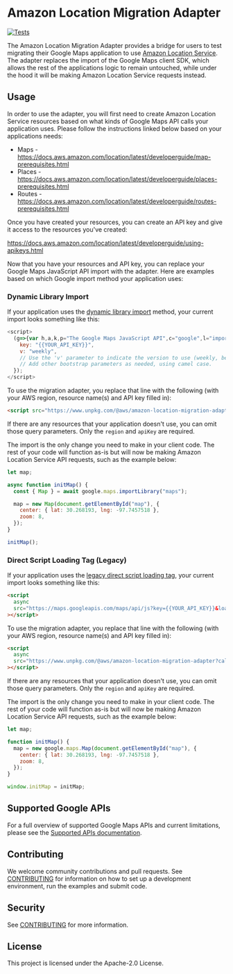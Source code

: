 # Amazon Location Migration Adapter

[![Tests](https://github.com/aws-geospatial/amazon-location-migration-adapter/actions/workflows/build.yml/badge.svg)](https://github.com/aws-geospatial/amazon-location-migration-adapter/actions/workflows/build.yml)

The Amazon Location Migration Adapter provides a bridge for users to test migrating their Google Maps application to use [Amazon Location Service](https://aws.amazon.com/location/). The adapter replaces the import of the Google Maps client SDK, which allows the rest of the applications logic to remain untouched, while under the hood it will be making Amazon Location Service requests instead.

## Usage

In order to use the adapter, you will first need to create Amazon Location Service resources based on what kinds of Google Maps API calls your application uses.
Please follow the instructions linked below based on your applications needs:

- Maps - https://docs.aws.amazon.com/location/latest/developerguide/map-prerequisites.html
- Places - https://docs.aws.amazon.com/location/latest/developerguide/places-prerequisites.html
- Routes - https://docs.aws.amazon.com/location/latest/developerguide/routes-prerequisites.html

Once you have created your resources, you can create an API key and give it access to the resources you've created:

https://docs.aws.amazon.com/location/latest/developerguide/using-apikeys.html

Now that you have your resources and API key, you can replace your Google Maps JavaScript API import with the adapter. Here are examples based on which Google import method your application uses:

### Dynamic Library Import

If your application uses the [dynamic library import](https://developers.google.com/maps/documentation/javascript/load-maps-js-api#dynamic-library-import) method, your current import looks something like this:

```javascript
<script>
  (g=>{var h,a,k,p="The Google Maps JavaScript API",c="google",l="importLibrary",q="__ib__",m=document,b=window;b=b[c]||(b[c]={});var d=b.maps||(b.maps={}),r=new Set,e=new URLSearchParams,u=()=>h||(h=new Promise(async(f,n)=>{await (a=m.createElement("script"));e.set("libraries",[...r]+"");for(k in g)e.set(k.replace(/[A-Z]/g,t=>"_"+t[0].toLowerCase()),g[k]);e.set("callback",c+".maps."+q);a.src=`https://maps.${c}apis.com/maps/api/js?`+e;d[q]=f;a.onerror=()=>h=n(Error(p+" could not load."));a.nonce=m.querySelector("script[nonce]")?.nonce||"";m.head.append(a)}));d[l]?console.warn(p+" only loads once. Ignoring:",g):d[l]=(f,...n)=>r.add(f)&&u().then(()=>d[l](f,...n))})({
    key: "{{YOUR_API_KEY}}",
    v: "weekly",
    // Use the 'v' parameter to indicate the version to use (weekly, beta, alpha, etc.).
    // Add other bootstrap parameters as needed, using camel case.
  });
</script>
```

To use the migration adapter, you replace that line with the following (with your AWS region, resource name(s) and API key filled in):

```html
<script src="https://www.unpkg.com/@aws/amazon-location-migration-adapter?region={{REGION}}&map={{MAP_NAME}}&placeIndex={{PLACE_INDEX}}&routeCalculator={{ROUTE_CALCULATOR}}&apiKey={{AMAZON_LOCATION_API_KEY}}"></script>
```

If there are any resources that your application doesn't use, you can omit those query parameters. Only the `region` and `apiKey` are required.

The import is the only change you need to make in your client code. The rest of your code will function as-is but will now be making Amazon Location Service API requests, such as the example below:

```javascript
let map;

async function initMap() {
  const { Map } = await google.maps.importLibrary("maps");

  map = new Map(document.getElementById("map"), {
    center: { lat: 30.268193, lng: -97.7457518 },
    zoom: 8,
  });
}

initMap();
```

### Direct Script Loading Tag (Legacy)

If your application uses the [legacy direct script loading tag](https://developers.google.com/maps/documentation/javascript/load-maps-js-api#use-legacy-tag), your current import looks something like this:

```html
<script
  async
  src="https://maps.googleapis.com/maps/api/js?key={{YOUR_API_KEY}}&loading=async&callback=initMap&libraries=places"
></script>
```

To use the migration adapter, you replace that line with the following (with your AWS region, resource name(s) and API key filled in):

```html
<script
  async
  src="https://www.unpkg.com/@aws/amazon-location-migration-adapter?callback=initMap&region={{REGION}}&map={{MAP_NAME}}&placeIndex={{PLACE_INDEX}}&apiKey={{AMAZON_LOCATION_API_KEY}}"
></script>
```

If there are any resources that your application doesn't use, you can omit those query parameters. Only the `region` and `apiKey` are required.

The import is the only change you need to make in your client code. The rest of your code will function as-is but will now be making Amazon Location Service API requests, such as the example below:

```javascript
let map;

function initMap() {
  map = new google.maps.Map(document.getElementById("map"), {
    center: { lat: 30.268193, lng: -97.7457518 },
    zoom: 8,
  });
}

window.initMap = initMap;
```

## Supported Google APIs

For a full overview of supported Google Maps APIs and current limitations, please see the [Supported APIs documentation](documentation/supportedLibraries.md).

## Contributing

We welcome community contributions and pull requests. See [CONTRIBUTING](CONTRIBUTING.md) for information on how to set up a development environment, run the examples and submit code.

## Security

See [CONTRIBUTING](CONTRIBUTING.md#security-issue-notifications) for more information.

## License

This project is licensed under the Apache-2.0 License.
